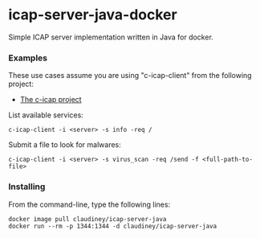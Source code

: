 # icap-server-java-docker

Simple ICAP server implementation written in Java for docker.

### Examples

These use cases assume you are using "c-icap-client" from the following project:

* [The c-icap project](http://c-icap.sourceforge.net/)

List available services:

```
c-icap-client -i <server> -s info -req /
```

Submit a file to look for malwares:

```
c-icap-client -i <server> -s virus_scan -req /send -f <full-path-to-file>
```

### Installing

From the command-line, type the following lines:

```
docker image pull claudiney/icap-server-java
docker run --rm -p 1344:1344 -d claudiney/icap-server-java
```
